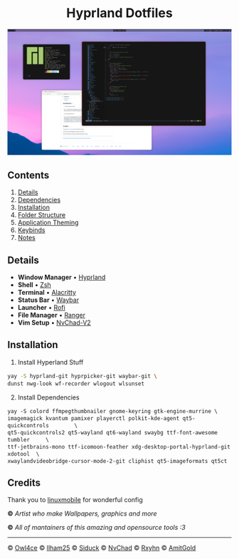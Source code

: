 <div align="center">
    <h1>Hyprland Dotfiles</h1>
</div>

![](/screenshots/screenshot.png)


## Contents ##
1. [Details](#details)
2. [Dependencies](#dependencies)
3. [Installation](#installation)
4. [Folder Structure](#folderStructure)
5. [Application Theming](#appTheming)
6. [Keybinds](#keybinds)
7. [Notes](#notes)

<a name="details"></a>
## Details ##
- **Window Manager** • [Hyprland](https://github.com/hyprwm/Hyprland)
- **Shell** • [Zsh](https://www.zsh.org)
- **Terminal** • [Alacritty](https://github.com/alacritty/alacritty)
- **Status Bar** • [Waybar](https://aur.archlinux.org/packages/waybar-hyprland-git)
- **Launcher** • [Rofi](https://github.com/davatorium/rofi)
- **File Manager** • [Ranger](https://github.com/ranger/ranger)
- **Vim Setup** • [NvChad-V2](https://github.com/linuxmobile/nvchad-v2)

<a name="installation"></a>
## Installation ##
1. Install Hyperland Stuff 
```sh
yay -S hyprland-git hyprpicker-git waybar-git \
dunst nwg-look wf-recorder wlogout wlsunset
```
2. Install Dependencies
```
yay -S colord ffmpegthumbnailer gnome-keyring gtk-engine-murrine \
imagemagick kvantum pamixer playerctl polkit-kde-agent qt5-quickcontrols        \
qt5-quickcontrols2 qt5-wayland qt6-wayland swaybg ttf-font-awesome tumbler     \
ttf-jetbrains-mono ttf-icomoon-feather xdg-desktop-portal-hyprland-git xdotool  \
xwaylandvideobridge-cursor-mode-2-git cliphist qt5-imageformats qt5ct
```

## Credits

Thank you to [linuxmobile](https://github.com/linuxmobile) for wonderful config

**©** _Artist who make Wallpapers, graphics and more_

**©** _All of mantainers of this amazing and opensource tools :3_

---

© [Owl4ce](https://github.com/owl4ce) © [Ilham25](https://github.com/ilham25) ©
[Siduck](https://github.com/siduck) © [NvChad](https://github.com/NvChad) ©
[Rxyhn](https://github.com/rxyhn) © [AmitGold](https://github.com/AmitGolden)
